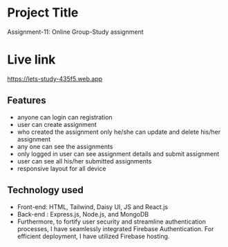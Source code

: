 # Project Title

Assignment-11: Online Group-Study assignment

# Live link

https://lets-study-435f5.web.app

## Features

- anyone can login can registration
- user can create assignment
- who created the assignment only he/she can update and delete his/her assignment
- any one can see the assignments
- only logged in user can see assignment details and submit assignment
- user can see all his/her submitted assignments
- responsive layout for all device

##  Technology used
- Front-end: HTML, Tailwind, Daisy UI, JS and React.js
- Back-end : Express.js, Node.js, and MongoDB
- Furthermore, to fortify user security and streamline authentication processes, I have seamlessly integrated Firebase Authentication. For efficient deployment, I have utilized Firebase hosting.
